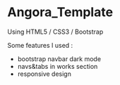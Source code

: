 # Angora_Template

Using HTML5 / CSS3 / Bootstrap 

Some features I used :
- bootstrap navbar dark mode
- navs&tabs in works section
- responsive design
